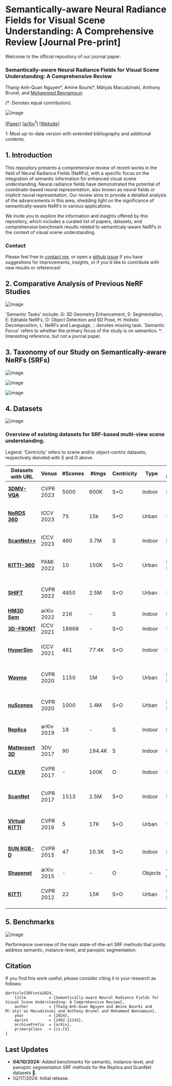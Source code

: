 # Semantically-aware Neural Radiance Fields for Visual Scene Understanding: A Comprehensive Review [Journal Pre-print]
Welcome to the official repository of our journal paper: 

### Semantically-aware Neural Radiance Fields for Visual Scene Understanding: A Comprehensive Review

Thang-Anh-Quan Nguyen*, Amine Bourki*, Màtyàs Macudzinski, Anthony Brunel, and [Mohammed Bennamoun](https://research-repository.uwa.edu.au/en/persons/mohammed-bennamoun)

(*: Denotes equal contribution).
  
![image](https://github.com/abourki/SoTA-Semantically-aware-NeRFs/assets/12202074/89ed66ae-7f9c-4bec-a388-ad7a5fd650c9)


  [[Paper]()]     [[arXiv](https://arxiv.org/pdf/2402.11141.pdf)$^1$]     [[Website](https://arxiv.org/pdf/2402.11141.pdf)]
  
$1$: Most up-to-date version with extended bibliography and additional contents.

## 1. Introduction
This repository presents a comprehensive review of recent works in the field of Neural Radiance Fields (NeRFs), with a specific focus on the integration of semantic information for enhanced visual scene understanding. Neural radiance fields have demonstrated the potential of coordinate-based neural representation, also known as neural fields or implicit neural representation. Our review aims to provide a detailed analysis of the advancements in this area, shedding light on the significance of semantically-aware NeRFs in various applications.

We invite you to explore the information and insights offered by this repository, which includes a curated list of papers, datasets, and comprehensive benchmark results related to semanticaly-aware NeRFs in the context of visual scene understanding.

### Contact
Please feel free to [contact me](mailto:amine.bourki@inception-lab.com), or open a [github issue](https://github.com/abourki/SoTA-Semantically-aware-NeRFs/issues) if you have suggestions for improvements, insights, or if you'd like to contribute with new results or references!


## 2. Comparative Analysis of Previous NeRF Studies

![image](https://github.com/abourki/SoTA-Semantically-aware-NeRFs/assets/12202074/84cec94a-6c82-4307-b8c7-20dc37d0ea16)

'Semantic Tasks' include: G: 3D Geometry Enhancement, S: Segmentation, E: Editable NeRFs,
O: Object Detection and 6D Pose, H: Holistic Decomposition, L: NeRFs and Language, .: denotes missing task. 
'Semantic Focus' refers to whether the primary focus of the study is on semantics. *: Interesting reference, but not a journal paper.

## 3. Taxonomy of our Study on Semantically-aware NeRFs (SRFs)

![image](https://github.com/abourki/SoTA-Semantically-aware-NeRFs/assets/12202074/b321080b-3282-4f94-b528-9f8959057778)

![image](https://github.com/abourki/SoTA-Semantically-aware-NeRFs/assets/12202074/9bf9ee8f-a8fb-4aff-bf51-05399a001e44)


![image](https://github.com/abourki/SoTA-Semantically-aware-NeRFs/assets/12202074/fff8b4a2-917f-4fde-9d53-04cc52f3eb34)


## 4. Datasets

![image](https://github.com/abourki/SoTA-Semantically-aware-NeRFs/assets/12202074/71ae6de8-ad3e-4015-aebb-05d998879cfd)

### Overview of existing datasets for SRF-based multi-view scene understanding.
Legend: ‘Centricity’ refers to scene and/or object-centric datasets, respectively denoted with S and O above.



| **Datasets with URL**                                                                                      | **Venue**          | **#Scenes**           | **#Imgs**           | **Centricity**          | **Type**          | **Data Modalities**          | **Annotations**                           |
|------------------------------------------------------------------------------------------------------------|--------------------|-----------------------|---------------------|-------------------------|-------------------|------------------------------|-------------------------------------------|
| **[3DMV-VQA](https://vis-www.cs.umass.edu/3d-clr/)**                                                       | CVPR 2023          | 5000                  | 600K                | S+O                     | Indoor            | RGB                          | Visual question & answer                  | 
| **[NeRDS 360](https://zubair-irshad.github.io/projects/neo360.html)**                                      | ICCV 2023          | 75                    | 15k                 | S+O                     | Urban             | Synthetic                    | 3D object boxes; 2D panoptic segmentation |
| **[ScanNet++](https://cy94.github.io/scannetpp/)**                                                         | ICCV 2023          | 460                   | 3.7M                | S                       | Indoor            | RGB-D                        | 2D/3D panoptic segmentation               |
| **[KITTI-360](https://www.cvlibs.net/datasets/kitti-360/)**                                                | PAMI 2022          | 10                    | 150K                | S+O                     | Urban             | RGB & LiDAR                  | 2D/3D object boxes; 2D panoptic segmentation|
| **[SHIFT](https://www.vis.xyz/shift/)**                                                                    | CVPR 2022          | 4850                  | 2.5M                | S+O                     | Urban             | Synthetic                    | 2D/3D object boxes; 2D panoptic segmentation|
| **[HM3D Sem](https://aihabitat.org/datasets/hm3d-semantics/)**                                             | arXiv 2022         | 216                   | -                   | S                       | Indoor            | Mesh                         | 3D semantic segmentation                  |
| **[3D-FRONT](https://tianchi.aliyun.com/specials/promotion/alibaba-3d-scene-dataset)**                     | ICCV 2021          | 18968                 | -                   | S+O                     | Indoor            | Synthetic                    | 3D semantic segmentation                  | 
| **[HyperSim](https://github.com/apple/ml-hypersim)**                                                       | ICCV 2021          | 461                   | 77.4K               | S+O                     | Indoor            | Synthetic                    | 2D/3D object boxes; 2D/3D panoptic segmentation|
| **[Waymo](https://waymo.com/open/)**                                                                       | CVPR 2020          | 1150                  | 1M                  | S+O                     | Urban             | RGB & LiDAR                  | 2D/3D object boxes; 2D panoptic segmentation|
| **[nuScenes](https://www.nuscenes.org/)**                                                                  | CVPR 2020          | 1000                  | 1.4M                | S+O                     | Urban             | RGB & LiDAR                  | 3D object boxes; 2D panoptic segmentation |
| **[Replica](https://github.com/facebookresearch/Replica-Dataset)**                                         | arXiv 2019         | 18                    | -                   | S                       | Indoor            | Mesh                         | 2D/3D panoptic segmentation               |
| **[Matterport 3D](https://niessner.github.io/Matterport//)**                                               | 3DV 2017           | 90                    | 194.4K              | S                       | Indoor            | RGB-D                        | 2D/3D panoptic segmentation               |
| **[CLEVR](https://cs.stanford.edu/people/jcjohns/clevr/)**                                                 | CVPR 2017          | -                     | 100K                | O                       | Indoor            | Synthetic                    | Visual question & answer                  |
| **[ScanNet](http://www.scan-net.org/)**                                                                    | CVPR 2017          | 1513                  | 2.5M                | S+O                     | Indoor            | RGB-D                        | 3D object boxes; 2D/3D panoptic segmentation|
| **[Virtual KITTI](https://europe.naverlabs.com/research/computer-vision/proxy-virtual-worlds-vkitti-2/)**  | CVPR 2016          | 5                     | 17K                 | S+O                     | Urban             | Synthetic                    | 2D/3D object boxes; 2D panoptic segmentation|
| **[SUN RGB-D](https://rgbd.cs.princeton.edu/)**                                                            | CVPR 2015          | 47                    | 10.3K               | S+O                     | Indoor            | RGB-D                        | 2D/3D object boxes; 2D panoptic segmentation|
| **[Shapenet](https://shapenet.org/)**                                                                      | arXiv 2015         | -                     | -                   | O                       | Objects           | CAD model                    | 3D part segmentation                      |
| **[KITTI](https://www.cvlibs.net/datasets/kitti/)**                                                        | CVPR 2012          | 22                    | 15K                 | S+O                     | Urban             | RGB & LiDAR                  | 2D/3D object boxes; 2D panoptic segmentation|

## 5. Benchmarks

![image](https://github.com/abourki/SoTA-Semantically-aware-NeRFs/assets/12202074/dfdea885-27f4-4712-b933-701cbd48a125)

Performance overview of the main state-of-the-art SRF methods that jointly address semantic, instance-level, and panoptic segmentation. 

## Citation
If you find this work useful, please consider citing it in your research as follows:

```
@article{SRFsota2024,
    title          = {Semantically-aware Neural Radiance Fields for Visual Scene Understanding: A Comprehensive Review},
    author         = {Thang-Anh-Quan Nguyen and Amine Bourki and M\'aty\'as Macudzinski and Anthony Brunel and Mohammed Bennamoun},
    year           = {2024},
    eprint         = {2402.11141},
    archivePrefix  = {arXiv},
    primaryClass   = {cs.CV}
}
```


## Last Updates
- **04/10/2024:** Added benchmarks for semantic, instance-level, and panoptic segmentation SRF methods for the Replica and ScanNet datasets :rocket:.
- 02/17/2024: Initial release.
